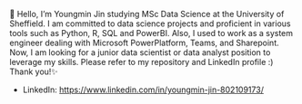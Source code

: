 👋 Hello, I’m Youngmin Jin studying MSc Data Science at the University of Sheffield.
I am committed to data science projects and proficient in various tools such as Python, R, SQL and PowerBI. 
Also, I used to work as a system engineer dealing with Microsoft PowerPlatform, Teams, and Sharepoint. 
Now, I am looking for a junior data scientist or data analyst position to leverage my skills. 
Please refer to my repository and LinkedIn profile :) Thank you!✨

- LinkedIn: https://www.linkedin.com/in/youngmin-jin-802109173/
